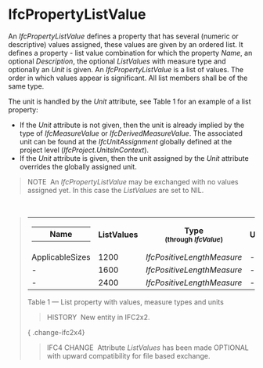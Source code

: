 IfcPropertyListValue
====================

An _IfcPropertyListValue_ defines a property that has several (numeric or descriptive) values assigned, these values are given by an ordered list. It defines a property - list value combination for which the property _Name_, an optional _Description_, the optional _ListValues_ with measure type and optionally an _Unit_ is given. An _IfcPropertyListValue_ is a list of values. The order in which values appear is significant. All list members shall be of the same type.

The unit is handled by the _Unit_ attribute, see Table 1 for an example of a list property:

* If the _Unit_ attribute is not given, then the unit is already implied by the type of _IfcMeasureValue_ or _IfcDerivedMeasureValue_. The associated unit can be found at the _IfcUnitAssignment_ globally defined at the project level (_IfcProject.UnitsInContext_). 
* If the _Unit_ attribute is given, then the unit assigned by the _Unit_ attribute overrides the globally assigned unit. 

> NOTE&nbsp; An _IfcPropertyListValue_ may be exchanged with no values assigned yet. In this case the _ListValues_ are set to NIL.

&nbsp;

> <table>
 <tr>
  <td>
   <table class="gridtable">
    <tr valign="top">
     <th width="15%">Name</th></tr></table></td>
     <th width="30%">ListValues
     </th><th width="25%">Type<br><span style="font-size:smaller">(through <em>IfcValue</em>)</span>
     </th><th width="30%">Unit
    </th></tr>
    <tr>
     <td width="15%">ApplicableSizes</td>
     <td width="30%">1200</td>
     <td width="25%"><em>IfcPositiveLengthMeasure</em></td>
     <td width="30%">-</td>
    </tr>
    <tr>
     <td width="15%">-</td>
     <td width="30%">1600</td>
     <td width="25%"><em>IfcPositiveLengthMeasure</em></td>
     <td width="30%">-</td>
    </tr>
    <tr>
     <td width="15%">-</td>
     <td width="30%">2400</td>
     <td width="25%"><em>IfcPositiveLengthMeasure</em></td>
     <td width="30%">-</td>
    </tr>
   </table>

<tr>
  <td><p class="table">Table 1 &mdash; List property with values, measure types and units</p></td>
 </tr>

> HISTORY&nbsp; New entity in IFC2x2.

{ .change-ifc2x4}
> IFC4 CHANGE&nbsp; Attribute _ListValues_ has been made OPTIONAL with upward compatibility for file based exchange.
